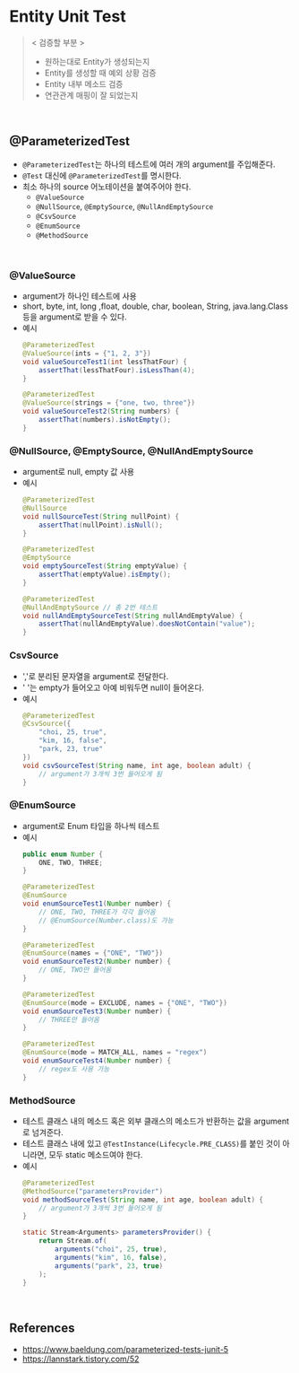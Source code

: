 # Entity Unit Test

> < 검증할 부분 >
> - 원하는대로 Entity가 생성되는지
> - Entity를 생성할 때 예외 상황 검증
> - Entity 내부 메소드 검증
> - 연관관계 매핑이 잘 되었는지

<br/>

## @ParameterizedTest
- `@ParameterizedTest`는 하나의 테스트에 여러 개의 argument를 주입해준다.
- `@Test` 대신에 `@ParameterizedTest`를 명시한다.
- 최소 하나의 source 어노테이션을 붙여주어야 한다.
  - `@ValueSource`
  - `@NullSource`, `@EmptySource`, `@NullAndEmptySource`
  - `@CsvSource`
  - `@EnumSource`
  - `@MethodSource`

<br/>

### @ValueSource
- argument가 하나인 테스트에 사용
- short, byte, int, long ,float, double, char, boolean, String, java.lang.Class 등을 argument로 받을 수 있다.
- 예시
  ```java
  @ParameterizedTest
  @ValueSource(ints = {"1, 2, 3"})
  void valueSourceTest1(int lessThatFour) {
      assertThat(lessThatFour).isLessThan(4);
  }

  @ParameterizedTest
  @ValueSource(strings = {"one, two, three"})
  void valueSourceTest2(String numbers) {
      assertThat(numbers).isNotEmpty();
  }
  ```

### @NullSource, @EmptySource, @NullAndEmptySource
- argument로 null, empty 값 사용
- 예시
  ```java
  @ParameterizedTest
  @NullSource
  void nullSourceTest(String nullPoint) {
      assertThat(nullPoint).isNull();
  }

  @ParameterizedTest
  @EmptySource
  void emptySourceTest(String emptyValue) {
      assertThat(emptyValue).isEmpty();
  }

  @ParameterizedTest
  @NullAndEmptySource // 총 2번 테스트
  void nullAndEmptySourceTest(String nullAndEmptyValue) {
      assertThat(nullAndEmptyValue).doesNotContain("value");
  }
  ```

### CsvSource
- ','로 분리된 문자열을 argument로 전달한다.
- ' '는 empty가 들어오고 아예 비워두면 null이 들어온다.
- 예시
  ```java
  @ParameterizedTest
  @CsvSource({
      "choi, 25, true",
      "kim, 16, false",
      "park, 23, true"
  })
  void csvSourceTest(String name, int age, boolean adult) {
      // argument가 3개씩 3번 들어오게 됨
  }
  ```

### @EnumSource
- argument로 Enum 타입을 하나씩 테스트
- 예시
  ```java
  public enum Number {
      ONE, TWO, THREE;
  }
  ```
  ```java
  @ParameterizedTest
  @EnumSource
  void enumSourceTest1(Number number) {
      // ONE, TWO, THREE가 각각 들어옴
      // @EnumSource(Number.class)도 가능
  }
  
  @ParameterizedTest
  @EnumSource(names = {"ONE", "TWO"})
  void enumSourceTest2(Number number) {
      // ONE, TWO만 들어옴
  }
  
  @ParameterizedTest
  @EnumSource(mode = EXCLUDE, names = {"ONE", "TWO"})
  void enumSourceTest3(Number number) {
      // THREE만 들어옴
  }
  
  @ParameterizedTest
  @EnumSource(mode = MATCH_ALL, names = "regex")
  void enumSourceTest4(Number number) {
      // regex도 사용 가능
  }
  ```

### MethodSource
- 테스트 클래스 내의 메소드 혹은 외부 클래스의 메소드가 반환하는 값을 argument로 넘겨준다.
- 테스트 클래스 내에 있고 `@TestInstance(Lifecycle.PRE_CLASS)`를 붙인 것이 아니라면, 모두 static 메소드여야 한다.
- 예시
  ```java
  @ParameterizedTest
  @MethodSource("parametersProvider")
  void methodSourceTest(String name, int age, boolean adult) {
      // argument가 3개씩 3번 들어오게 됨
  }
  
  static Stream<Arguments> parametersProvider() {
      return Stream.of(
          arguments("choi", 25, true),
          arguments("kim", 16, false),
          arguments("park", 23, true)
      );
  }
  ```

<br/>

## References
- https://www.baeldung.com/parameterized-tests-junit-5
- https://lannstark.tistory.com/52
